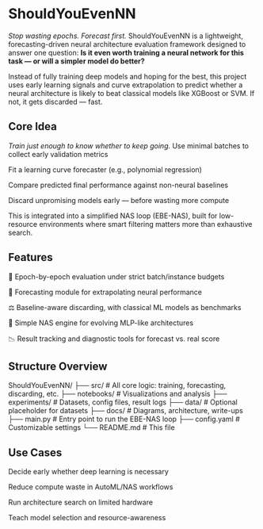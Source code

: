 # ShouldYouEvenNN
_Stop wasting epochs. Forecast first._
ShouldYouEvenNN is a lightweight, forecasting-driven neural architecture evaluation framework designed to answer one question:
**Is it even worth training a neural network for this task — or will a simpler model do better?**

Instead of fully training deep models and hoping for the best, this project uses early learning signals and curve extrapolation to predict whether a neural architecture is likely to beat classical models like XGBoost or SVM. If not, it gets discarded — fast.

## Core Idea
_Train just enough to know whether to keep going._
Use minimal batches to collect early validation metrics

Fit a learning curve forecaster (e.g., polynomial regression)

Compare predicted final performance against non-neural baselines

Discard unpromising models early — before wasting more compute

This is integrated into a simplified NAS loop (EBE-NAS), built for low-resource environments where smart filtering matters more than exhaustive search.

## Features
🔁 Epoch-by-epoch evaluation under strict batch/instance budgets

🧮 Forecasting module for extrapolating neural performance

⚖️ Baseline-aware discarding, with classical ML models as benchmarks

🧬 Simple NAS engine for evolving MLP-like architectures

📉 Result tracking and diagnostic tools for forecast vs. real score

## Structure Overview

ShouldYouEvenNN/
├── src/                   # All core logic: training, forecasting, discarding, etc.
├── notebooks/             # Visualizations and analysis
├── experiments/           # Datasets, config files, result logs
├── data/                  # Optional placeholder for datasets
├── docs/                  # Diagrams, architecture, write-ups
├── main.py                # Entry point to run the EBE-NAS loop
├── config.yaml            # Customizable settings
└── README.md              # This file

## Use Cases
Decide early whether deep learning is necessary

Reduce compute waste in AutoML/NAS workflows

Run architecture search on limited hardware

Teach model selection and resource-awareness
